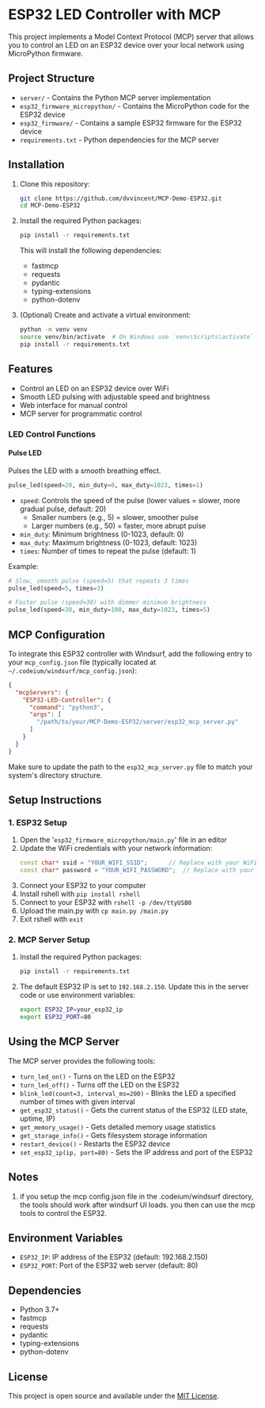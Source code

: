 # ESP32 LED Controller with MCP

This project implements a Model Context Protocol (MCP) server that allows you to control an LED on an ESP32 device over your local network using MicroPython firmware.

## Project Structure

- `server/` - Contains the Python MCP server implementation
- `esp32_firmware_micropython/` - Contains the MicroPython code for the ESP32 device
- `esp32_firmware/` - Contains a sample ESP32 firmware for the ESP32 device
- `requirements.txt` - Python dependencies for the MCP server

## Installation

1. Clone this repository:
   ```bash
   git clone https://github.com/dvvincent/MCP-Demo-ESP32.git
   cd MCP-Demo-ESP32
   ```

2. Install the required Python packages:
   ```bash
   pip install -r requirements.txt
   ```
   
   This will install the following dependencies:
   - fastmcp
   - requests
   - pydantic
   - typing-extensions
   - python-dotenv

3. (Optional) Create and activate a virtual environment:
   ```bash
   python -m venv venv
   source venv/bin/activate  # On Windows use `venv\Scripts\activate`
   pip install -r requirements.txt
   ```

## Features

- Control an LED on an ESP32 device over WiFi
- Smooth LED pulsing with adjustable speed and brightness
- Web interface for manual control
- MCP server for programmatic control

### LED Control Functions

#### Pulse LED
Pulses the LED with a smooth breathing effect.

```python
pulse_led(speed=20, min_duty=0, max_duty=1023, times=1)
```

- `speed`: Controls the speed of the pulse (lower values = slower, more gradual pulse, default: 20)
  - Smaller numbers (e.g., 5) = slower, smoother pulse
  - Larger numbers (e.g., 50) = faster, more abrupt pulse
- `min_duty`: Minimum brightness (0-1023, default: 0)
- `max_duty`: Maximum brightness (0-1023, default: 1023)
- `times`: Number of times to repeat the pulse (default: 1)

Example:
```python
# Slow, smooth pulse (speed=5) that repeats 3 times
pulse_led(speed=5, times=3)

# Faster pulse (speed=30) with dimmer minimum brightness
pulse_led(speed=30, min_duty=100, max_duty=1023, times=5)
```

## MCP Configuration

To integrate this ESP32 controller with Windsurf, add the following entry to your `mcp_config.json` file (typically located at `~/.codeium/windsurf/mcp_config.json`):

```json
{
  "mcpServers": {
    "ESP32-LED-Controller": {
      "command": "python3",
      "args": [
        "/path/to/your/MCP-Demo-ESP32/server/esp32_mcp_server.py"
      ]
    }
  }
}
```

Make sure to update the path to the `esp32_mcp_server.py` file to match your system's directory structure.

## Setup Instructions

### 1. ESP32 Setup

1. Open the '`esp32_firmware_micropython/main.py`' file in an editor
2. Update the WiFi credentials with your network information:
   ```cpp
   const char* ssid = "YOUR_WIFI_SSID";      // Replace with your WiFi SSID
   const char* password = "YOUR_WIFI_PASSWORD";  // Replace with your WiFi password
   ```
3. Connect your ESP32 to your computer
4. Install rshell with `pip install rshell`
5. Connect to your ESP32 with `rshell -p /dev/ttyUSB0`
6. Upload the main.py with `cp main.py /main.py`
7. Exit rshell with `exit`


### 2. MCP Server Setup

1. Install the required Python packages:
   ```bash
   pip install -r requirements.txt
   ```
2. The default ESP32 IP is set to `192.168.2.150`. Update this in the server code or use environment variables:
   ```bash
   export ESP32_IP=your_esp32_ip
   export ESP32_PORT=80
   ```

## Using the MCP Server

The MCP server provides the following tools:

- `turn_led_on()` - Turns on the LED on the ESP32
- `turn_led_off()` - Turns off the LED on the ESP32
- `blink_led(count=3, interval_ms=200)` - Blinks the LED a specified number of times with given interval
- `get_esp32_status()` - Gets the current status of the ESP32 (LED state, uptime, IP)
- `get_memory_usage()` - Gets detailed memory usage statistics
- `get_storage_info()` - Gets filesystem storage information
- `restart_device()` - Restarts the ESP32 device
- `set_esp32_ip(ip, port=80)` - Sets the IP address and port of the ESP32


## Notes

1. if you setup the mcp config.json file in the .codeium/windsurf directory, the tools should work after windsurf UI loads. you then can use the mcp tools to control the ESP32.


## Environment Variables

- `ESP32_IP`: IP address of the ESP32 (default: 192.168.2.150)
- `ESP32_PORT`: Port of the ESP32 web server (default: 80)

## Dependencies

- Python 3.7+
- fastmcp
- requests
- pydantic
- typing-extensions
- python-dotenv

## License

This project is open source and available under the [MIT License](LICENSE).